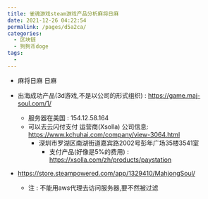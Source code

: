 ```yaml
---
title: 雀魂游戏steam游戏产品分析麻将日麻
date: 2021-12-26 04:22:54
permalink: /pages/d5a2ca/
categories:
  - 区块链
  - 狗狗币doge
tags:
  - 
---
```


* 麻将日麻 日麻

* 出海成功产品(3d游戏,不是以公司的形式组织) : https://game.maj-soul.com/1/
    * 服务器在美国 : 154.12.58.164
    * 可以去云闪付支付 运营商(Xsolla)  公司信息: https://www.kchuhai.com/company/view-3064.html
        * 深圳市罗湖区南湖街道嘉宾路2002号彭年广场35楼3541室
            * 支付产品(好像是5%的费用) : https://xsolla.com/zh/products/paystation

* https://store.steampowered.com/app/1329410/MahjongSoul/
    * 注 : 不能用aws代理去访问服务器,要不然被过滤

